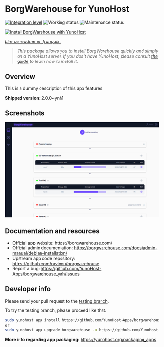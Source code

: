 <!--
N.B.: This README was automatically generated by https://github.com/YunoHost/apps/tree/master/tools/README-generator
It shall NOT be edited by hand.
-->

# BorgWarehouse for YunoHost

[![Integration level](https://dash.yunohost.org/integration/borgwarehouse.svg)](https://dash.yunohost.org/appci/app/borgwarehouse) ![Working status](https://ci-apps.yunohost.org/ci/badges/borgwarehouse.status.svg) ![Maintenance status](https://ci-apps.yunohost.org/ci/badges/borgwarehouse.maintain.svg)

[![Install BorgWarehouse with YunoHost](https://install-app.yunohost.org/install-with-yunohost.svg)](https://install-app.yunohost.org/?app=borgwarehouse)

*[Lire ce readme en français.](./README_fr.md)*

> *This package allows you to install BorgWarehouse quickly and simply on a YunoHost server.
If you don't have YunoHost, please consult [the guide](https://yunohost.org/#/install) to learn how to install it.*

## Overview

This is a dummy description of this app features


**Shipped version:** 2.0.0~ynh1

## Screenshots

![Screenshot of BorgWarehouse](./doc/screenshots/screenshot.png)

## Documentation and resources

* Official app website: <https://borgwarehouse.com/>
* Official admin documentation: <https://borgwarehouse.com/docs/admin-manual/debian-installation/>
* Upstream app code repository: <https://github.com/ravinou/borgwarehouse>
* Report a bug: <https://github.com/YunoHost-Apps/borgwarehouse_ynh/issues>

## Developer info

Please send your pull request to the [testing branch](https://github.com/YunoHost-Apps/borgwarehouse_ynh/tree/testing).

To try the testing branch, please proceed like that.

``` bash
sudo yunohost app install https://github.com/YunoHost-Apps/borgwarehouse_ynh/tree/testing --debug
or
sudo yunohost app upgrade borgwarehouse -u https://github.com/YunoHost-Apps/borgwarehouse_ynh/tree/testing --debug
```

**More info regarding app packaging:** <https://yunohost.org/packaging_apps>
